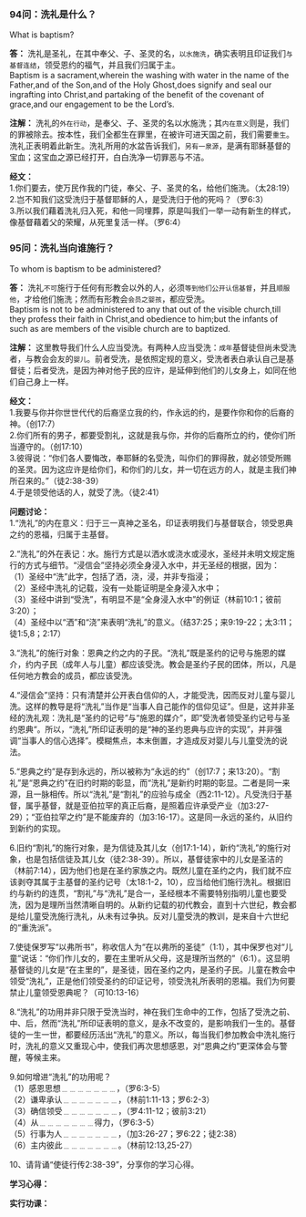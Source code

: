 ### 94问：洗礼是什么？
What is baptism?  

**答：** 洗礼是圣礼，在其中奉父、子、圣灵的名，`以水施洗`，确实表明且印证我们`与基督连结`，领受恩约的福气，并且我们归属于主。  
Baptism is a sacrament,wherein the washing with water in the name of the Father,and of the Son,and of the Holy Ghost,does signify and seal our ingrafting into Christ,and partaking of the benefit of the covenant of grace,and  our engagement to be the Lord’s.  

**注解：** 洗礼的`外在行动`，是奉父、子、圣灵的名以水施洗；其`内在意义`则是，我们的罪被除去。按本性，我们全都生在罪里，在被许可进天国之前，我们需要`重生`。洗礼正表明着此新生。洗礼所用的水盆告诉我们，`另有一泉源`，是满有耶稣基督的宝血；这宝血之源已经打开，白白洗净一切罪恶与不洁。  

**经文：**  
1.你们要去，使万民作我的门徒，奉父、子、圣灵的名，给他们施洗。（太28:19）  
2.岂不知我们这受洗归于基督耶稣的人，是受洗归于他的死吗？（罗6:3）  
3.所以我们藉着洗礼归入死，和他一同埋葬，原是叫我们一举一动有新生的样式，像基督藉着父的荣耀，从死里复活一样。（罗6:4）  


### 95问：洗礼当向谁施行？
To whom is baptism to be administered?  

**答：** 洗礼`不可`施行于任何有形教会以外的人，必须`等到他们公开认信基督`，并且`顺服他`，才给他们施洗；然而有形教会`会员之婴孩`，都应受洗。  
Baptism is not to be administered to any that out of the visible church,till they profess their faith in Christ,and obedience to him;but the infants of such as are members of the visible church are to baptized.  

**注解：** 这里教导我们什么人应当受洗。有两种人应当受洗：`成年`基督徒但尚未受洗者，与教会会友的`婴儿`。前者受洗，是依照定规的意义，受洗者表白承认自己是基督徒；后者受洗，是因为神对他子民的应许，是延伸到他们的儿女身上，如同在他们自己身上一样。  

**经文：**  
1.我要与你并你世世代代的后裔坚立我的约，作永远的约，是要作你和你的后裔的神。（创17:7）  
2.你们所有的男子，都要受割礼，这就是我与你，并你的后裔所立的约，使你们所当遵守的。（创17:10）  
3.彼得说：“你们各人要悔改，奉耶稣的名受洗，叫你们的罪得赦，就必领受所赐的圣灵。因为这应许是给你们，和你们的儿女，并一切在远方的人，就是主我们神所召来的。”（徒2:38-39）  
4.于是领受他话的人，就受了洗。（徒2:41）  

**问题讨论：**  
1.“洗礼”的内在意义：归于三一真神之圣名，印证表明我们与基督联合，领受恩典之约的恩福，归属于主基督。  

2.“洗礼”的外在表记：水。施行方式是以洒水或浇水或浸水，圣经并未明文规定施行的方式与细节。“浸信会”坚持必须全身浸入水中，并无圣经的根据，因为：  
（1）圣经中“洗”此字，包括了洒，浇，浸，并非专指浸；  
（2）圣经中洗礼的记载，没有一处能证明是全身浸入水中；  
（3）圣经中讲到“受洗”，有明显不是“全身浸入水中”的例证（林前10:1；彼前3:20）；  
（4）圣经中以“洒”和“浇”来表明“洗礼”的意义。（结37:25；来9:19-22；太3:11；徒1:5,8；2:17）  

3.“洗礼”的施行对象：恩典之约之内的子民。“洗礼”既是圣约的记号与施恩的媒介，约内子民（成年人与儿童）都应该受洗。教会是圣约子民的团体，所以，凡是任何地方教会的成员，都应该受洗。  

4.“浸信会”坚持：只有清楚并公开表白信仰的人，才能受洗，因而反对儿童与婴儿洗。这样的教导是将“洗礼”当作是“当事人自己能作的信仰见证”。但是，这并非圣经的洗礼观：洗礼是“圣约的记号”与“施恩的媒介”，即”受洗者领受圣约记号与圣约恩典“。所以，“洗礼”所印证表明的是“神的圣约恩典与应许的实现”，并非强调“当事人的信心选择”。模糊焦点，本末倒置，才造成反对婴儿与儿童受洗的说法。  

5.“恩典之约”是存到永远的，所以被称为“永远的约”（创17:7；来13:20）。“割礼”是“恩典之约”在旧约时期的彰显，而“洗礼”是新约时期的彰显。二者是同一来源，且一脉相传。所以“洗礼”是“割礼”的应验与成全（西2:11-12）。凡受洗归于基督，属乎基督，就是亚伯拉罕的真正后裔，是照着应许承受产业（加3:27-29）；“亚伯拉罕之约”是不能废弃的（加3:16-17）。这是同一永远的圣约，从旧约到新约的实现。  

6.旧约“割礼”的施行对象，是为信徒及其儿女（创17:1-14），新约“洗礼”的施行对象，也是包括信徒及其儿女（徒2:38-39）。所以，基督徒家中的儿女是圣洁的（林前7:14），因为他们也是在圣约家族之内。既然儿童在圣约之内，我们就不应该剥夺其属于主基督的圣约记号（太18:1-2，10），应当给他们施行洗礼。根据旧约与新约的连贯，“割礼”与“洗礼”是合一，圣经根本不需要特别指明儿童也要受洗，因为是理所当然清晰自明的。从新约记载的初代教会，直到十六世纪，教会都是给儿童受洗施行洗礼，从未有过争执。反对儿童受洗的教训，是来自十六世纪的“重洗派”。  

7.使徒保罗写“以弗所书”，称收信人为“在以弗所的圣徒”（1:1），其中保罗也对“儿童”说话：“你们作儿女的，要在主里听从父母，这是理所当然的”（6:1）。这显明基督徒的儿女是“在主里的”，是圣徒，因在圣约之内，是圣约子民。儿童在教会中领受“洗礼”，正是他们领受圣约的印证记号，领受洗礼所表明的恩福。我们为何要禁止儿童领受恩典呢？（可10:13-16）  

8.“洗礼”的功用并非只限于受洗当时，神在我们生命中的工作，包括了受洗之前、中、后，然而“洗礼”所印证表明的意义，是永不改变的，是影响我们一生的。基督徒的一生一世，都要经历活出“洗礼”的意义。所以，每当我们参加教会中洗礼施行时，洗礼的意义又重现心中，使我们再次思想感恩，对“恩典之约”更深体会与警醒，等候主来。  

9.如何增进“洗礼”的功用呢？  
（1）感恩思想﹍﹍﹍﹍﹍﹍﹍，（罗6:3-5）  
（2）谦卑承认﹍﹍﹍﹍﹍﹍﹍，（林前1:11-13；罗6:2-3）  
（3）确信领受﹍﹍﹍﹍﹍﹍﹍，（罗4:11-12；彼前3:21）  
（4）从﹍﹍﹍﹍﹍﹍﹍得力，（罗6:3-5）  
（5）行事为人﹍﹍﹍﹍﹍﹍﹍，（加3:26-27；罗6:22；徒2:38）  
（6）主内彼此﹍﹍﹍﹍﹍﹍﹍。（林前12:13,25-27）  

10、请背诵“使徒行传2:38-39”，分享你的学习心得。  


**学习心得：**

**实行功课：**


